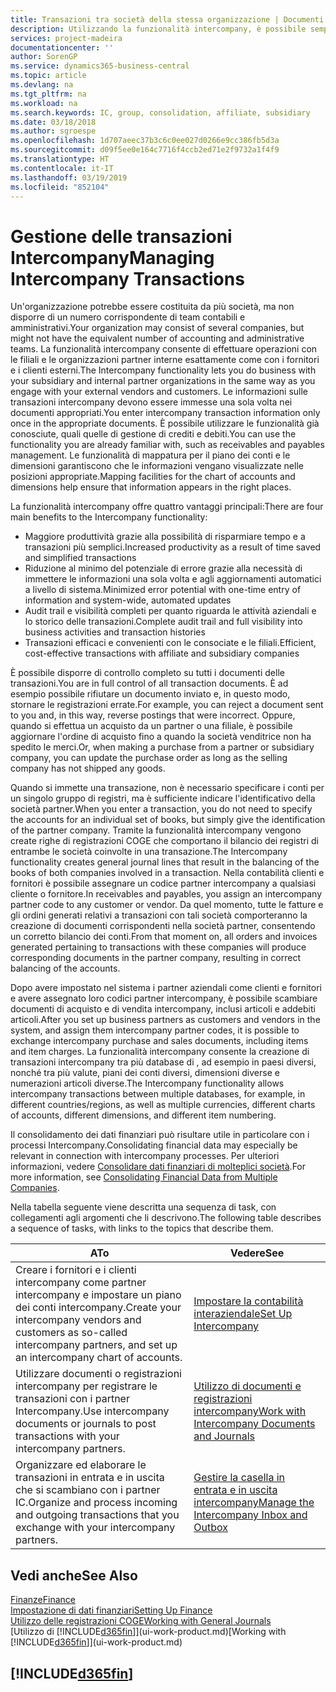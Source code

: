 ```yaml
---
title: Transazioni tra società della stessa organizzazione | Documenti Microsoft
description: Utilizzando la funzionalità intercompany, è possibile semplificare i processi aziendali e le transazioni tra società all'interno della stessa organizzazione.
services: project-madeira
documentationcenter: ''
author: SorenGP
ms.service: dynamics365-business-central
ms.topic: article
ms.devlang: na
ms.tgt_pltfrm: na
ms.workload: na
ms.search.keywords: IC, group, consolidation, affiliate, subsidiary
ms.date: 03/18/2018
ms.author: sgroespe
ms.openlocfilehash: 1d707aeec37b3c6c0ee027d0266e9cc386fb5d3a
ms.sourcegitcommit: d09f5ee0e164c7716f4ccb2ed71e2f9732a1f4f9
ms.translationtype: HT
ms.contentlocale: it-IT
ms.lasthandoff: 03/19/2019
ms.locfileid: "852104"
---
```

# <a name="managing-intercompany-transactions"></a><span data-ttu-id="c5871-103">Gestione delle transazioni Intercompany</span><span class="sxs-lookup"><span data-stu-id="c5871-103">Managing Intercompany Transactions</span></span>
<span data-ttu-id="c5871-104">Un'organizzazione potrebbe essere costituita da più società, ma non disporre di un numero corrispondente di team contabili e amministrativi.</span><span class="sxs-lookup"><span data-stu-id="c5871-104">Your organization may consist of several companies, but might not have the equivalent number of accounting and administrative teams.</span></span> <span data-ttu-id="c5871-105">La funzionalità intercompany consente di effettuare operazioni con le filiali e le organizzazioni partner interne esattamente come con i fornitori e i clienti esterni.</span><span class="sxs-lookup"><span data-stu-id="c5871-105">The Intercompany functionality lets you do business with your subsidiary and internal partner organizations in the same way as you engage with your external vendors and customers.</span></span> <span data-ttu-id="c5871-106">Le informazioni sulle transazioni intercompany devono essere immesse una sola volta nei documenti appropriati.</span><span class="sxs-lookup"><span data-stu-id="c5871-106">You enter intercompany transaction information only once in the appropriate documents.</span></span> <span data-ttu-id="c5871-107">È possibile utilizzare le funzionalità già conosciute, quali quelle di gestione di crediti e debiti.</span><span class="sxs-lookup"><span data-stu-id="c5871-107">You can use the functionality you are already familiar with, such as receivables and payables management.</span></span> <span data-ttu-id="c5871-108">Le funzionalità di mappatura per il piano dei conti e le dimensioni garantiscono che le informazioni vengano visualizzate nelle posizioni appropriate.</span><span class="sxs-lookup"><span data-stu-id="c5871-108">Mapping facilities for the chart of accounts and dimensions help ensure that information appears in the right places.</span></span>  

<span data-ttu-id="c5871-109">La funzionalità intercompany offre quattro vantaggi principali:</span><span class="sxs-lookup"><span data-stu-id="c5871-109">There are four main benefits to the Intercompany functionality:</span></span>  

- <span data-ttu-id="c5871-110">Maggiore produttività grazie alla possibilità di risparmiare tempo e a transazioni più semplici.</span><span class="sxs-lookup"><span data-stu-id="c5871-110">Increased productivity as a result of time saved and simplified transactions</span></span>  
- <span data-ttu-id="c5871-111">Riduzione al minimo del potenziale di errore grazie alla necessità di immettere le informazioni una sola volta e agli aggiornamenti automatici a livello di sistema.</span><span class="sxs-lookup"><span data-stu-id="c5871-111">Minimized error potential with one-time entry of information and system-wide, automated updates</span></span>  
- <span data-ttu-id="c5871-112">Audit trail e visibilità completi per quanto riguarda le attività aziendali e lo storico delle transazioni.</span><span class="sxs-lookup"><span data-stu-id="c5871-112">Complete audit trail and full visibility into business activities and transaction histories</span></span>  
- <span data-ttu-id="c5871-113">Transazioni efficaci e convenienti con le consociate e le filiali.</span><span class="sxs-lookup"><span data-stu-id="c5871-113">Efficient, cost-effective transactions with affiliate and subsidiary companies</span></span>  

<span data-ttu-id="c5871-114">È possibile disporre di controllo completo su tutti i documenti delle transazioni.</span><span class="sxs-lookup"><span data-stu-id="c5871-114">You are in full control of all transaction documents.</span></span> <span data-ttu-id="c5871-115">È ad esempio possibile rifiutare un documento inviato e, in questo modo, stornare le registrazioni errate.</span><span class="sxs-lookup"><span data-stu-id="c5871-115">For example, you can reject a document sent to you and, in this way, reverse postings that were incorrect.</span></span> <span data-ttu-id="c5871-116">Oppure, quando si effettua un acquisto da un partner o una filiale, è possibile aggiornare l'ordine di acquisto fino a quando la società venditrice non ha spedito le merci.</span><span class="sxs-lookup"><span data-stu-id="c5871-116">Or, when making a purchase from a partner or subsidiary company, you can update the purchase order as long as the selling company has not shipped any goods.</span></span>  

<span data-ttu-id="c5871-117">Quando si immette una transazione, non è necessario specificare i conti per un singolo gruppo di registri, ma è sufficiente indicare l'identificativo della società partner.</span><span class="sxs-lookup"><span data-stu-id="c5871-117">When you enter a transaction, you do not need to specify the accounts for an individual set of books, but simply give the identification of the partner company.</span></span> <span data-ttu-id="c5871-118">Tramite la funzionalità intercompany vengono create righe di registrazioni COGE che comportano il bilancio dei registri di entrambe le società coinvolte in una transazione.</span><span class="sxs-lookup"><span data-stu-id="c5871-118">The Intercompany functionality creates general journal lines that result in the balancing of the books of both companies involved in a transaction.</span></span> <span data-ttu-id="c5871-119">Nella contabilità clienti e fornitori è possibile assegnare un codice partner intercompany a qualsiasi cliente o fornitore.</span><span class="sxs-lookup"><span data-stu-id="c5871-119">In receivables and payables, you assign an intercompany partner code to any customer or vendor.</span></span> <span data-ttu-id="c5871-120">Da quel momento, tutte le fatture e gli ordini generati relativi a transazioni con tali società comporteranno la creazione di documenti corrispondenti nella società partner, consentendo un corretto bilancio dei conti.</span><span class="sxs-lookup"><span data-stu-id="c5871-120">From that moment on, all orders and invoices generated pertaining to transactions with these companies will produce corresponding documents in the partner company, resulting in correct balancing of the accounts.</span></span>  

 <span data-ttu-id="c5871-121">Dopo avere impostato nel sistema i partner aziendali come clienti e fornitori e avere assegnato loro codici partner intercompany, è possibile scambiare documenti di acquisto e di vendita intercompany, inclusi articoli e addebiti articoli.</span><span class="sxs-lookup"><span data-stu-id="c5871-121">After you set up business partners as customers and vendors in the system, and assign them intercompany partner codes, it is possible to exchange intercompany purchase and sales documents, including items and item charges.</span></span> <span data-ttu-id="c5871-122">La funzionalità intercompany consente la creazione di transazioni intercompany tra più database di , ad esempio in paesi diversi, nonché tra più valute, piani dei conti diversi, dimensioni diverse e numerazioni articoli diverse.</span><span class="sxs-lookup"><span data-stu-id="c5871-122">The Intercompany functionality allows intercompany transactions between multiple databases, for example, in different countries/regions, as well as multiple currencies, different charts of accounts, different dimensions, and different item numbering.</span></span>  

<span data-ttu-id="c5871-123">Il consolidamento dei dati finanziari può risultare utile in particolare con i processi Intercompany.</span><span class="sxs-lookup"><span data-stu-id="c5871-123">Consolidating financial data may especially be relevant in connection with intercompany processes.</span></span> <span data-ttu-id="c5871-124">Per ulteriori informazioni, vedere [Consolidare dati finanziari di molteplici società](finance-consolidated-company-reporting.md).</span><span class="sxs-lookup"><span data-stu-id="c5871-124">For more information, see [Consolidating Financial Data from Multiple Companies](finance-consolidated-company-reporting.md).</span></span>

<span data-ttu-id="c5871-125">Nella tabella seguente viene descritta una sequenza di task, con collegamenti agli argomenti che li descrivono.</span><span class="sxs-lookup"><span data-stu-id="c5871-125">The following table describes a sequence of tasks, with links to the topics that describe them.</span></span>

 |<span data-ttu-id="c5871-126">A</span><span class="sxs-lookup"><span data-stu-id="c5871-126">To</span></span> |<span data-ttu-id="c5871-127">Vedere</span><span class="sxs-lookup"><span data-stu-id="c5871-127">See</span></span>|
 |---|---|
 |<span data-ttu-id="c5871-128">Creare i fornitori e i clienti intercompany come partner intercompany e impostare un piano dei conti intercompany.</span><span class="sxs-lookup"><span data-stu-id="c5871-128">Create your intercompany vendors and customers as so-called intercompany partners, and set up an intercompany chart of accounts.</span></span>|[<span data-ttu-id="c5871-129">Impostare la contabilità interaziendale</span><span class="sxs-lookup"><span data-stu-id="c5871-129">Set Up Intercompany</span></span>](intercompany-how-setup.md)|
 |<span data-ttu-id="c5871-130">Utilizzare documenti o registrazioni intercompany per registrare le transazioni con i partner Intercompany.</span><span class="sxs-lookup"><span data-stu-id="c5871-130">Use intercompany documents or journals to post transactions with your intercompany partners.</span></span>|[<span data-ttu-id="c5871-131">Utilizzo di documenti e registrazioni intercompany</span><span class="sxs-lookup"><span data-stu-id="c5871-131">Work with Intercompany Documents and Journals</span></span>](intercompany-how-work-documents-journals.md)|
 |<span data-ttu-id="c5871-132">Organizzare ed elaborare le transazioni in entrata e in uscita che si scambiano con i partner IC.</span><span class="sxs-lookup"><span data-stu-id="c5871-132">Organize and process incoming and outgoing transactions that you exchange with your intercompany partners.</span></span>|[<span data-ttu-id="c5871-133">Gestire la casella in entrata e in uscita intercompany</span><span class="sxs-lookup"><span data-stu-id="c5871-133">Manage the Intercompany Inbox and Outbox</span></span>](intercompany-how-manage-intercompany-inbox.md)|

## <a name="see-also"></a><span data-ttu-id="c5871-134">Vedi anche</span><span class="sxs-lookup"><span data-stu-id="c5871-134">See Also</span></span>
[<span data-ttu-id="c5871-135">Finanze</span><span class="sxs-lookup"><span data-stu-id="c5871-135">Finance</span></span>](finance.md)  
[<span data-ttu-id="c5871-136">Impostazione di dati finanziari</span><span class="sxs-lookup"><span data-stu-id="c5871-136">Setting Up Finance</span></span>](finance-setup-finance.md)  
[<span data-ttu-id="c5871-137">Utilizzo delle registrazioni COGE</span><span class="sxs-lookup"><span data-stu-id="c5871-137">Working with General Journals</span></span>](ui-work-general-journals.md)  
<span data-ttu-id="c5871-138">[Utilizzo di [!INCLUDE[d365fin](includes/d365fin_md.md)]](ui-work-product.md)</span><span class="sxs-lookup"><span data-stu-id="c5871-138">[Working with [!INCLUDE[d365fin](includes/d365fin_md.md)]](ui-work-product.md)</span></span>

## [!INCLUDE[d365fin](includes/free_trial_md.md)]  
